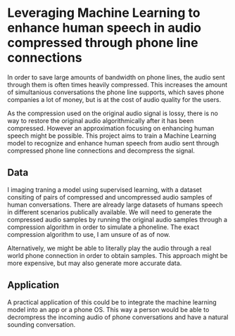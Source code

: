 # Leveraging Machine Learning to enhance human speech in audio compressed through phone line connections
In order to save large amounts of bandwidth on phone lines, the audio sent through them is often times heavily compressed. This increases the amount of simultanious conversations the phone line supports, which saves phone companies a lot of money, but is at the cost of audio quality for the users.  

As the compression used on the original audio signal is lossy, there is no way to restore the original audio algorithmically after it has been compressed. However an approximation focusing on enhancing human speech might be possible. This project aims to train a Machine Learning model to recognize and enhance human speech from audio sent through compressed phone line connections and decompress the signal.


## Data
I imaging traning a model using supervised learning, with a dataset consiting of pairs of compressed and uncompressed audio samples of human conversations. There are already large datasets of humans speech in different scenarios publically available. We will need to generate the compressed audio samples by running the original audio samples through a compression algorithm in order to simulate a phoneline. The exact compression algorithm to use, I am unsure of as of now. 

Alternatively, we might be able to literally play the audio through a real world phone connection in order to obtain samples. This approach might be more expensive, but may also generate more accurate data.

## Application
A practical application of this could be to integrate the machine learning model into an app or a phone OS. This way a person would be able to decrompress the incoming audio of phone conversations and have a natural sounding conversation. 
